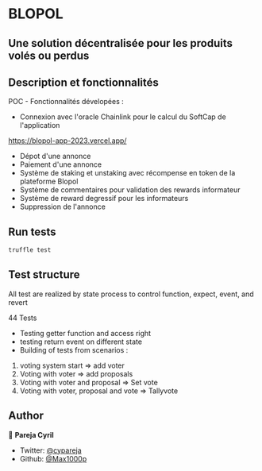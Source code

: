 # BLOPOL
## Une solution décentralisée pour les produits volés ou perdus

## Description et fonctionnalités

POC - Fonctionnalités dévelopées : 

- Connexion avec l'oracle Chainlink pour le calcul du SoftCap de l'application

<https://blopol-app-2023.vercel.app/>

- Dépot d'une annonce
- Paiement d'une annonce
- Système de staking et unstaking avec récompense en token de la plateforme Blopol
- Système de commentaires pour validation des rewards informateur
- Système de reward degressif pour les informateurs
- Suppression de l'annonce



## Run tests

```sh
truffle test
```

## Test structure
All test are realized by state process to control function, expect, event, and revert

44 Tests

- Testing getter function and access right
- testing return event on different state
- Building of tests from scenarios :
1) voting system start => add voter
2) Voting with voter => add proposals
3) Voting with voter and proposal => Set vote
4) Voting with voter, proposal and vote => Tallyvote


## Author

👤 **Pareja Cyril**

* Twitter: [@cypareja](https://twitter.com/cypareja)
* Github: [@Max1000p](https://github.com/Max1000p)
